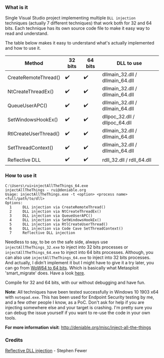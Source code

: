 ### What is it

Single Visual Studio project implementing multiple `DLL injection` techniques (actually 7 different techniques) that work both for 32 and 64 bits. Each technique has its own source code file to make it easy way to read and understand.

The table below makes it easy to understand what's actually implemented and how to use it.

Method                 | 32 bits | 64 bits |  DLL to use                     |
-----------------------|---------|---------|---------------------------------|
 CreateRemoteThread()  | :heavy_check_mark: | :heavy_check_mark: | dllmain_32.dll / dllmain_64.dll |
 NtCreateThreadEx()    | :heavy_check_mark: | :heavy_check_mark: | dllmain_32.dll / dllmain_64.dll |
 QueueUserAPC()        | :heavy_check_mark: | :heavy_check_mark: | dllmain_32.dll / dllmain_64.dll |
 SetWindowsHookEx()    | :heavy_check_mark: | :heavy_check_mark: |  dllpoc_32.dll / dllpoc_64.dll  |
 RtlCreateUserThread() | :heavy_check_mark: | :heavy_check_mark: | dllmain_32.dll / dllmain_64.dll |
 SetThreadContext()    | :heavy_check_mark: | :heavy_check_mark: | dllmain_32.dll / dllmain_64.dll |
 Reflective DLL        | :heavy_check_mark: | :heavy_check_mark: |    rdll_32.dll / rdll_64.dll    |

### How to use it

```
C:\Users\rui>injectAllTheThings_64.exe
injectAllTheThings - rui@deniable.org
Usage: injectAllTheThings.exe -t <option> <process name> <full/path/to/dll>
Options:
  1     DLL injection via CreateRemoteThread()
  2     DLL injection via NtCreateThreadEx()
  3     DLL injection via QueueUserAPC()
  4     DLL injection via SetWindowsHookEx()
  5     DLL injection via RtlCreateUserThread()
  6     DLL injection via Code Cave SetThreadContext()
  7     Reflective DLL injection
```

Needless to say, to be on the safe side, always use `injectAllTheThings_32.exe` to inject into 32 bits processes or `injectAllTheThings_64.exe` to inject into 64 bits processes. Although, you can also use `injectAllTheThings_64.exe` to inject into 32 bits processes. And actually, I didn't implement it but I might have to give it a try later, you can go from [WoW64 to 64 bits](http://blog.rewolf.pl/blog/?p=102). Which is basically what Metasploit 'smart_migrate' does. Have a look [here](https://github.com/rapid7/meterpreter/blob/5e24206d510a48db284d5f399a6951cd1b4c754b/source/common/arch/win/i386/base_inject.c).

Compile for 32 and 64 bits, with our without debugging and have fun.

**Note**: All techniques have been tested successfully in Windows 10 1903 x64 with `notepad.exe`. This has been used for Endpoint Security testing by me, and a few other people I know, as a PoC. Don't ask for help if you are injecting somewhere else and your target is crashing. I'm pretty sure you can debug the issue yourself if you want to re-use the code in your own tools.

**For more information visit**: http://deniable.org/misc/inject-all-the-things 

### Credits

[Reflective DLL injection](https://github.com/stephenfewer/ReflectiveDLLInjection) - Stephen Fewer
